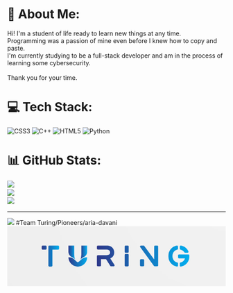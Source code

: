 # 💫 About Me:
Hi! I'm a student of life ready to learn new things at any time.<br>Programming was a passion of mine even before I knew how to copy and paste.<br>I'm currently studying to be a full-stack developer and am in the process of learning some cybersecurity.<br><br>Thank you for your time.


# 💻 Tech Stack:
![CSS3](https://img.shields.io/badge/css3-%231572B6.svg?style=for-the-badge&logo=css3&logoColor=white) ![C++](https://img.shields.io/badge/c++-%2300599C.svg?style=for-the-badge&logo=c%2B%2B&logoColor=white) ![HTML5](https://img.shields.io/badge/html5-%23E34F26.svg?style=for-the-badge&logo=html5&logoColor=white) ![Python](https://img.shields.io/badge/python-3670A0?style=for-the-badge&logo=python&logoColor=ffdd54)
# 📊 GitHub Stats:
![](https://github-readme-stats.vercel.app/api?username=ariadvn&theme=date_night&hide_border=false&include_all_commits=false&count_private=false)<br/>
![](https://github-readme-streak-stats.herokuapp.com/?user=ariadvn&theme=date_night&hide_border=false)<br/>
![](https://github-readme-stats.vercel.app/api/top-langs/?username=ariadvn&theme=date_night&hide_border=false&include_all_commits=false&count_private=false&layout=compact)

---
[![](https://visitcount.itsvg.in/api?id=ariadvn&icon=5&color=1)](https://visitcount.itsvg.in)
#Team
Turing/Pioneers/aria-davani
<img src="https://github.com/ArminKardan/utrialv2/blob/master/turing.png?raw=true"/>
